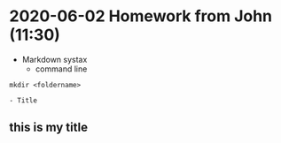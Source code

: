 # 2020-06-02 Homework from John (11:30)

* Markdown systax
    - command line
```
mkdir <foldername>
```

    - Title 
## this is my title
